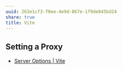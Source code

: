 ```yaml
---
uuid: 263e1cf3-f0ee-4e9d-867e-1f9de045bd24
share: true
title: Vite
---
```

## Setting a Proxy

* [Server Options | Vite](https://vitejs.dev/config/server-options.html)